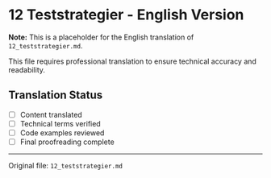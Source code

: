 # 12 Teststrategier - English Version

**Note:** This is a placeholder for the English translation of `12_teststrategier.md`.

This file requires professional translation to ensure technical accuracy and readability.

## Translation Status
- [ ] Content translated
- [ ] Technical terms verified
- [ ] Code examples reviewed
- [ ] Final proofreading complete

---

Original file: `12_teststrategier.md`
